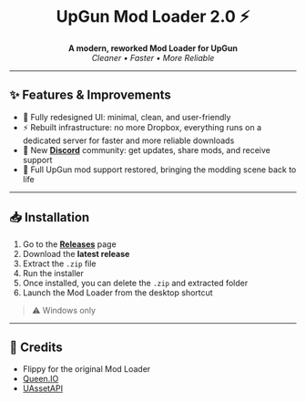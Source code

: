 <h1 align="center">UpGun Mod Loader 2.0 ⚡</h1>
<p align="center">
  <b>A modern, reworked Mod Loader for UpGun</b><br>
  <i>Cleaner • Faster • More Reliable</i>
</p>

---

## ✨ Features & Improvements

- 🎨 Fully redesigned UI: minimal, clean, and user-friendly  
- ⚡ Rebuilt infrastructure: no more Dropbox, everything runs on a dedicated server for faster and more reliable downloads  
- 💬 New **[Discord](https://discord.gg/9VKrCEbyAV)** community: get updates, share mods, and receive support  
- 🔧 Full UpGun mod support restored, bringing the modding scene back to life  

---

## 📥 Installation

1. Go to the **[Releases](../../releases/latest)** page  
2. Download the **latest release**  
3. Extract the `.zip` file  
4. Run the installer  
5. Once installed, you can delete the `.zip` and extracted folder  
6. Launch the Mod Loader from the desktop shortcut  

> ⚠️ Windows only  

---

## 🙏 Credits

- Flippy for the original Mod Loader  
- [Queen.IO](https://github.com/Code-Vein-Tool-Hub/QueenIO)  
- [UAssetAPI](https://github.com/atenfyr/UAssetAPI)  
